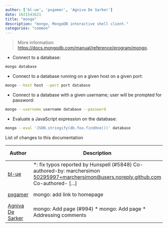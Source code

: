 ```yaml
---
author: ['bl-ue', 'pxgamer', 'Agniva De Sarker']
date: 1621541621
title: "mongo"
description: "mongo, MongoDB interactive shell client."
categories: "common"
---
```

> More information: <https://docs.mongodb.com/manual/reference/program/mongo>.

- Connect to a database:

```bash
mongo database
```

- Connect to a database running on a given host on a given port:

```bash
mongo --host host --port port database
```

- Connect to a database with a given username; user will be prompted for password:

```bash
mongo --username username database --password
```

- Evaluate a JavaScript expression on the database:

```bash
mongo --eval 'JSON.stringify(db.foo.findOne())' database
```
List of changes to this documentation


Author | Description | ISO 8601 Date | GitHub link
------|-----|-----|-----
[bl-ue](mailto:54780737+bl-ue@users.noreply.github.com) | *: fix typos reported by Hunspell (#5848) Co-authored-by: marchersimon <50295997+marchersimon@users.noreply.github.com> Co-authored- [...] | 2021-05-20T22:13:41 | [8ebd171d6f00](https://github.com/tldr-pages/tldr/commit/8ebd171d6f001698709fefc02b1fd5cc9f3a99c4)
[pxgamer](mailto:owzie123@gmail.com) | mongo: add link to homepage | 2019-06-04T21:29:40 | [516300ec0883](https://github.com/tldr-pages/tldr/commit/516300ec088397ed50b88832014636ff67435307)
[Agniva De Sarker](mailto:agnivade@yahoo.co.in) | mongo: Add page (#994) * mongo: Add page * Addressing comments | 2016-08-08T09:04:25 | [0d2e70625eb8](https://github.com/tldr-pages/tldr/commit/0d2e70625eb851f892ca176f372a19d9acb5e407)

